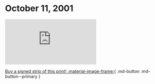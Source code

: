 # October 11, 2001

![](https://www.achewood.com/comic.php?date=10112001)

[Buy a signed strip of this print! :material-image-frame:](https://achewood-holiday-pop-up.myshopify.com/products/strip#10112001){ .md-button .md-button--primary }

